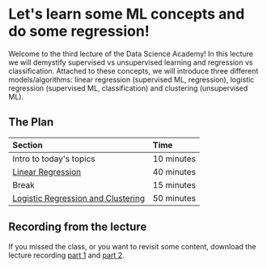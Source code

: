 # Let's learn some ML concepts and do some regression!

Welcome to the third lecture of the Data Science Academy! In this lecture we will demystify supervised vs unsupervised
learning and regression vs classification. Attached to these concepts, we will introduce three different
models/algorithms: linear regression (supervised ML, regression), logistic regression (supervised ML, classification)
and clustering (unsupervised ML).

## The Plan

| Section                                                                       | Time       |
|:------------------------------------------------------------------------------|:-----------|
| Intro to today's topics                                                       | 10 minutes |
| [Linear Regression](supervised_unsupervised_learning.ipynb)                   | 40 minutes |
| Break                                                                         | 15 minutes |
| [Logistic Regression and Clustering](supervised_unsupervised_learning.ipynb)  | 50 minutes |

## Recording from the lecture

If you missed the class, or you want to revisit some content, download the lecture recording
[part 1](https://drive.google.com/file/d/1Gm1xXf85dI5ukR7JDL7ePYO9RSqpLMIu) and
[part 2](https://drive.google.com/file/d/1Pkx_uyMmtSbtTLWXQUvUzYIzaP3MNT2U).
